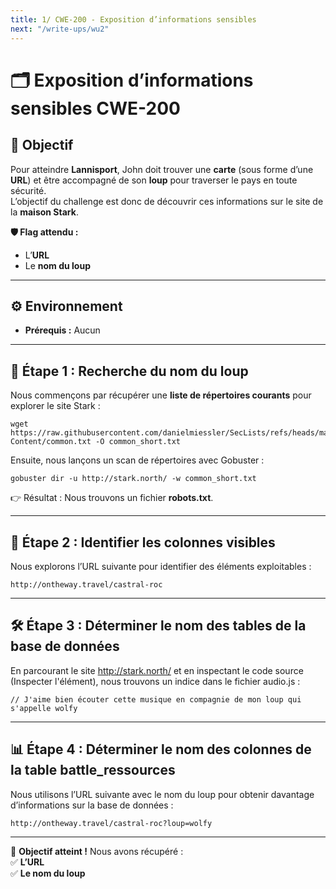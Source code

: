 ```yaml
---
title: 1/ CWE-200 - Exposition d’informations sensibles
next: "/write-ups/wu2"
---
```


# 🗂️ Exposition d’informations sensibles CWE-200

## 🎯 Objectif
Pour atteindre **Lannisport**, John doit trouver une **carte** (sous forme d’une **URL**) et être accompagné de son **loup** pour traverser le pays en toute sécurité.  
L’objectif du challenge est donc de découvrir ces informations sur le site de la **maison Stark**.

**🛡️ Flag attendu :**  
- L’**URL**  
- Le **nom du loup**  

---

## ⚙️ Environnement  
- **Prérequis :** Aucun  

---

## 🚀 Étape 1 : Recherche du nom du loup  

Nous commençons par récupérer une **liste de répertoires courants** pour explorer le site Stark :  

```
wget https://raw.githubusercontent.com/danielmiessler/SecLists/refs/heads/master/Discovery/Web-Content/common.txt -O common_short.txt 
```

Ensuite, nous lançons un scan de répertoires avec Gobuster :
```
gobuster dir -u http://stark.north/ -w common_short.txt
```
👉 Résultat : Nous trouvons un fichier **robots.txt**.

---

## 🔎 Étape 2 : Identifier les colonnes visibles  

Nous explorons l’URL suivante pour identifier des éléments exploitables :
```
http://ontheway.travel/castral-roc
```
---

## 🛠️ Étape 3 : Déterminer le nom des tables de la base de données

En parcourant le site http://stark.north/ et en inspectant le code source (Inspecter l'élément), nous trouvons un indice dans le fichier audio.js :
```
// J'aime bien écouter cette musique en compagnie de mon loup qui s'appelle wolfy
```

---

## 📊 Étape 4 : Déterminer le nom des colonnes de la table battle_ressources

Nous utilisons l’URL suivante avec le nom du loup pour obtenir davantage d’informations sur la base de données :
```
http://ontheway.travel/castral-roc?loup=wolfy
```

---

🎯 **Objectif atteint !** Nous avons récupéré :  
✅ **L’URL**  
✅ **Le nom du loup**